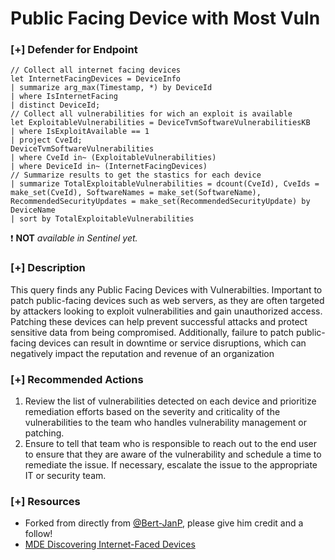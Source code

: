 # Public Facing Device with Most Vuln

### [+] Defender for Endpoint 
```
// Collect all internet facing devices
let InternetFacingDevices = DeviceInfo
| summarize arg_max(Timestamp, *) by DeviceId
| where IsInternetFacing
| distinct DeviceId;
// Collect all vulnerabilities for wich an exploit is available
let ExploitableVulnerabilities = DeviceTvmSoftwareVulnerabilitiesKB
| where IsExploitAvailable == 1
| project CveId;
DeviceTvmSoftwareVulnerabilities
| where CveId in~ (ExploitableVulnerabilities)
| where DeviceId in~ (InternetFacingDevices)
// Summarize results to get the stastics for each device
| summarize TotalExploitableVulnerabilities = dcount(CveId), CveIds = make_set(CveId), SoftwareNames = make_set(SoftwareName), RecommendedSecurityUpdates = make_set(RecommendedSecurityUpdate) by DeviceName
| sort by TotalExploitableVulnerabilities
```
:exclamation: **NOT** *available in Sentinel yet.*

### [+] Description
This query finds any Public Facing Devices with Vulnerabilties. Important to patch public-facing devices such as web servers, as they are often targeted by attackers looking to exploit vulnerabilities and gain unauthorized access. Patching these devices can help prevent successful attacks and protect sensitive data from being compromised. Additionally, failure to patch public-facing devices can result in downtime or service disruptions, which can negatively impact the reputation and revenue of an organization

### [+] Recommended Actions
1. Review the list of vulnerabilities detected on each device and prioritize remediation efforts based on the severity and criticality of the vulnerabilities to the team who handles vulnerability management or patching.
2. Ensure to tell that team who is responsible to reach out to the end user to ensure that they are aware of the vulnerability and schedule a time to remediate the issue. If necessary, escalate the issue to the appropriate IT or security team.

### [+] Resources
- Forked from directly from [@Bert-JanP](https://github.com/Bert-JanP), please give him credit and a follow!
- [MDE Discovering Internet-Faced Devices](https://techcommunity.microsoft.com/t5/microsoft-defender-for-endpoint/discovering-internet-facing-devices-using-microsoft-defender-for/ba-p/3778975)
